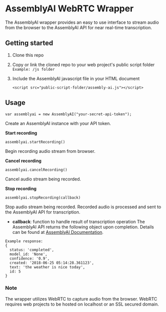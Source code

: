 # AssemblyAI WebRTC Wrapper

The AssemblyAI wrapper provides an easy to use interface to stream audio from the browser to the AssemblyAI API for near real-time transcription.

## Getting started

1. Clone this repo
1. Copy or link the cloned repo to your web project's public script folder `Example: /js folder`
1. Include the AssemblyAI javascript file in your HTML document

    ```
    <script src="public-script-folder/assembly-ai.js"></script>
    ```

## Usage

```
var assemblyai = new AssemblyAI("your-secret-api-token");
```
Create an AssemblyAI instance with your API token.


**Start recording**

```
assemblyai.startRecording()
```
Begin recording audio stream from browser.


**Cancel recording**

```
assemblyai.cancelRecording()
```
Cancel audio stream being recorded.


**Stop recording**

```
assemblyai.stopRecording(callback)
```
Stop audio stream being recorded. Recorded audio is processed and sent to the AssemblyAI API for transcription.

- **callback**: function to handle result of transcription operation
The AssemblyAI API returns the following object upon completion. Details can be found at [AssemblyAI Documentation](https://docs.assemblyai.com/stream/).
```
Example response:
{
  status: 'completed',
  model_id: 'None',
  confidence: '0.9',
  created: '2018-06-25 05:14:28.361123',
  text: 'the weather is nice today',
  id: 5
}
```


### Note

The wrapper utilizes WebRTC to capture audio from the browser. WebRTC requires web projects to be hosted on localhost or an SSL secured domain.